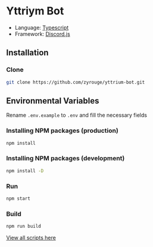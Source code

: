 # Yttriym Bot

-   Language: [Typescript](https://www.typescriptlang.org/)
-   Framework: [Discord.js](http://npmjs.com/package/discord.js)

## Installation

### Clone

```bash
git clone https://github.com/zyrouge/yttrium-bot.git
```

## Environmental Variables

Rename `.env.example` to `.env` and fill the necessary fields

### Installing NPM packages (production)

```bash
npm install
```

### Installing NPM packages (development)

```bash
npm install -D
```

### Run

```bash
npm start
```

### Build

```bash
npm run build
```

[View all scripts here](./package.json)
